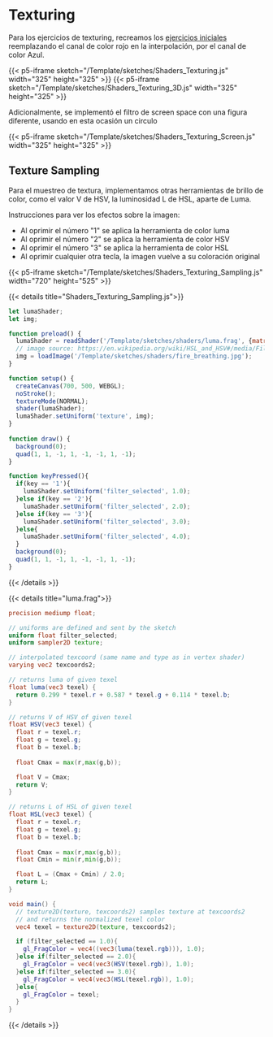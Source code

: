 # Texturing

Para los ejercicios de texturing, recreamos los [ejercicios iniciales](https://visualcomputing.github.io/docs/shaders/texturing/) reemplazando el canal de color rojo en la interpolación, por el canal de color Azul. 

{{< p5-iframe sketch="/Template/sketches/Shaders_Texturing.js" width="325" height="325" >}}
{{< p5-iframe sketch="/Template/sketches/Shaders_Texturing_3D.js" width="325" height="325" >}}

Adicionalmente, se implementó el filtro de screen space con una figura diferente, usando en esta ocasión un circulo

{{< p5-iframe sketch="/Template/sketches/Shaders_Texturing_Screen.js" width="325" height="325" >}}

## Texture Sampling
Para el muestreo de textura, implementamos otras herramientas de brillo de color, como el valor V de HSV, la luminosidad L de HSL, aparte de Luma. 

Instrucciones para ver los efectos sobre la imagen:

  - Al oprimir el número "1" se aplica la herramienta de color luma
  - Al oprimir el número "2" se aplica la herramienta de color HSV
  - Al oprimir el número "3" se aplica la herramienta de color HSL
  - Al oprimir cualquier otra tecla, la imagen vuelve a su coloración original

{{< p5-iframe sketch="/Template/sketches/Shaders_Texturing_Sampling.js" width="720" height="525" >}}

{{< details title="Shaders_Texturing_Sampling.js">}}
```js
let lumaShader;
let img;

function preload() {
  lumaShader = readShader('/Template/sketches/shaders/luma.frag', {matrices: Tree.NONE, varyings: Tree.texcoords2 });
  // image source: https://en.wikipedia.org/wiki/HSL_and_HSV#/media/File:Fire_breathing_2_Luc_Viatour.jpg
  img = loadImage('/Template/sketches/shaders/fire_breathing.jpg');
}

function setup() {
  createCanvas(700, 500, WEBGL);
  noStroke();
  textureMode(NORMAL);
  shader(lumaShader);
  lumaShader.setUniform('texture', img);
}
  
function draw() {
  background(0);
  quad(1, 1, -1, 1, -1, -1, 1, -1);
}

function keyPressed(){
  if(key == '1'){
    lumaShader.setUniform('filter_selected', 1.0);
  }else if(key == '2'){
    lumaShader.setUniform('filter_selected', 2.0);
  }else if(key == '3'){
    lumaShader.setUniform('filter_selected', 3.0);
  }else{
    lumaShader.setUniform('filter_selected', 4.0);
  }
  background(0);
  quad(1, 1, -1, 1, -1, -1, 1, -1); 
}
```
{{< /details >}}

{{< details title="luma.frag">}}
```glsl
precision mediump float;

// uniforms are defined and sent by the sketch
uniform float filter_selected;
uniform sampler2D texture;

// interpolated texcoord (same name and type as in vertex shader)
varying vec2 texcoords2;

// returns luma of given texel
float luma(vec3 texel) {
  return 0.299 * texel.r + 0.587 * texel.g + 0.114 * texel.b;
}

// returns V of HSV of given texel
float HSV(vec3 texel) {
  float r = texel.r;
  float g = texel.g;
  float b = texel.b;
  
  float Cmax = max(r,max(g,b)); 

  float V = Cmax;
  return V; 
}

// returns L of HSL of given texel
float HSL(vec3 texel) {
  float r = texel.r;
  float g = texel.g;
  float b = texel.b;
  
  float Cmax = max(r,max(g,b)); 
  float Cmin = min(r,min(g,b));

  float L = (Cmax + Cmin) / 2.0;
  return L; 
}

void main() {
  // texture2D(texture, texcoords2) samples texture at texcoords2 
  // and returns the normalized texel color
  vec4 texel = texture2D(texture, texcoords2);

  if (filter_selected == 1.0){
    gl_FragColor = vec4((vec3(luma(texel.rgb))), 1.0);
  }else if(filter_selected == 2.0){
    gl_FragColor = vec4(vec3(HSV(texel.rgb)), 1.0);
  }else if(filter_selected == 3.0){
    gl_FragColor = vec4(vec3(HSL(texel.rgb)), 1.0);
  }else{
    gl_FragColor = texel;
  }
}
```
{{< /details >}}